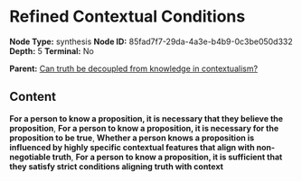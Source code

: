# Refined Contextual Conditions

**Node Type:** synthesis
**Node ID:** 85fad7f7-29da-4a3e-b4b9-0c3be050d332
**Depth:** 5
**Terminal:** No

**Parent:** [Can truth be decoupled from knowledge in contextualism?](can-truth-be-decoupled-from-knowledge-in-contextualism-antithesis-92e97119-57c9-41ef-953a-7251d7ac0c93.md)

## Content

**For a person to know a proposition, it is necessary that they believe the proposition**, **For a person to know a proposition, it is necessary for the proposition to be true**, **Whether a person knows a proposition is influenced by highly specific contextual features that align with non-negotiable truth**, **For a person to know a proposition, it is sufficient that they satisfy strict conditions aligning truth with context**
